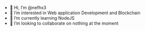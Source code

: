 - 👋 Hi, I’m @nefhx3
- 👀 I’m interested in Web application Development and Blockchain
- 🌱 I’m currently learning NodeJS
- 💞️ I’m looking to collaborate on nothing at the moment


<!---
nefhx3/nefhx3 is a ✨ special ✨ repository because its `README.md` (this file) appears on your GitHub profile.
You can click the Preview link to take a look at your changes.
--->
